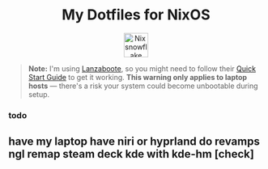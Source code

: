 <div align="center">

# My Dotfiles for NixOS

<img alt="Nix snowflake" src="https://raw.githubusercontent.com/NixOS/nixos-artwork/refs/heads/master/logo/nix-snowflake-colours.svg" width="48">

</div>



> **Note:** I'm using [Lanzaboote](https://github.com/nix-community/lanzaboote), so you might need to follow their [Quick Start Guide](https://github.com/nix-community/lanzaboote/blob/master/docs/QUICK_START.md) to get it working.
> **This warning only applies to laptop hosts** — there's a risk your system could become unbootable during setup.
### todo
have my laptop have niri or hyprland do revamps ngl remap
steam deck kde with kde-hm [check]
---
